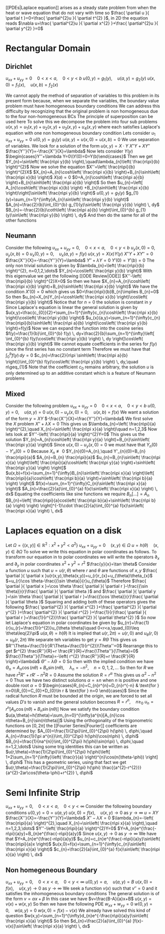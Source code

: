 [[PDEs|Laplace equation]] arises as a steady state problem from when the heat or wave equation that do not vary with time so $\frac{ \partial u }{ \partial t }=0=\frac{ \partial^{2}u }{ \partial t^{2} }$, in 2D the equation reads $\nabla u=\frac{ \partial^{2}u }{ \partial x^{2} }+\frac{ \partial^{2}u }{ \partial y^{2} }=0$
# Rectangular Domain
## Dirichlet
$u_{x x}+u_{y y}=0\quad 0<x<a,\quad 0<y<b$
$u(0,y)=g_{1}(y),\quad u(a,y)=g_{2}(y)$
$u(x,0)=f_{1}(x),\quad u(x,b)=f_{2}(x)$

We cannot apply the method of separation of variables to this problem in its present form because, when we separate the variables, the boundary value problem must have homogeneous boundary conditions
We can address this difficulty by recognizing that the original problem is non homogeneous due to the four non-homogeneous BCs
The principle of superposition can be used here
To solve this we decompose the problem into four sub problems
$u(x,y)=u_{1}(x,y)+u_{2}(x,y)+u_{3}(x,y)+u_{4}(x,y)$
where each satisfies Laplace's equation with one non homogeneous boundary condition
Lets consider $u_{1}$
$u_{x x}+u_{yy}=0$
$u(0,y)=g_{1}(y)$
$u(a,y)=u(x,0)=u(x,b)=0$
We use separation of variables. We look for a solution of the form
$u(x,y)=X\cdot Y$
$X''Y+XY''$
$\frac{Y''}{Y}=-\frac{X''}{X}=\lambda$
Now lets consider $Y(y)$
$\begin{cases}Y''+\lambda Y=0\\Y(0)=0=Y(b)\end{cases}$
Then we get $Y_{n}=\sin\left( \frac{n\pi y}{b} \right),\quad\lambda_{n}\left( \frac{n\pi}{b} \right)^{2}$
Now we solve the equation $X''=\left( \frac{n\pi}{b} \right)^{2}X$
$X_{n}=A_{n}\cosh\left( \frac{n\pi x}{b} \right)+B_{n}\sinh\left( \frac{n\pi x}{b} \right)$
$X(a)=0$
$0=A_{n}\cosh\left( \frac{n\pi a}{b} \right)+B_{n}\sinh\left( \frac{n\pi a}{b} \right)$
So then $u_{n}=\left[ A_{n}\cosh\left( \frac{n\pi x}{b} \right) +B_{n}\sinh\left( \frac{n\pi x}{b} \right)\right]\sin\left( \frac{n\pi y}{b} \right)$
$u(0,y)=g_{1}(y)$
$g_{1}(y)=\sum_{n=1}^{\infty}A_{n}\sin\left( \frac{n\pi y}{b} \right)$
$A_{n}=\frac{2}{b}\int_{0}^{b} g_{1}(y)\sin\left( \frac{n\pi y}{b} \right) \, dy$
$B_{n}=-\frac{2}{b}\coth\left( \frac{n\pi a}{b} \right)\int_{0}^{b} g_{1}(y)\sin\left( \frac{n\pi y}{b}  \right) \, dy$
And then do the same for all of the other functions
## Neumann
Consider the following
$u_{x x}+u_{yy}=0,\quad 0<x<a,\quad 0<y<b$
$u_{y}(x,0)=0,\quad u_{y}(x,b)=0$
$u_{x}(0,y)=0,\quad u_{x}(a,y)=f(y)$
$u(x,y)=X(x)Y(y)$
$X''Y+XY''=0$
$\frac{X''}{X}=-\frac{Y''}{Y}=\lambda$
$Y''+\lambda Y=0$
$Y'(0)=Y'(b)=0$
The only non trivial solution is given by $\lambda_{n}=\left( \frac{n\pi}{b} \right)^{2}, n=0,1,2,\dots$
$Y_{n}=\cos\left( \frac{n\pi y}{b} \right)$
With this eigenvalue we get the following [[ODE Review|ODE]]
$X''-\left( \frac{n\pi}{b} \right)^{2}X=0$
So then we have $X_{n}=A_{n}\cosh\left( \frac{n\pi x}{b} \right)+B_{n}\sinh\left( \frac{n\pi x}{b} \right)$
We have the condition $X'(0)=0$ which gives us
$0=\frac{n\pi}{b}B_{n}\implies B_{n}=0$
So then $u_{n}=X_{n}Y_{n}=\cosh\left( \frac{n\pi x}{b} \right)\cos\left( \frac{n\pi y}{b} \right)$
Notice that for $n=0$ the solution is constant in $y$
Since Laplace's equation is linear the general solution is given by
$u(x,y)=\frac{c_{0}}{2}+\sum_{n=1}^{\infty}c_{n}\cosh\left( \frac{n\pi x}{b} \right)\cos\left( \frac{n\pi y}{b} \right)$
$u_{x}(a,y)=\sum_{n=1}^{\infty}c_{n} \frac{n\pi}{b}\sinh\left( \frac{n\pi a}{b} \right)\cos\left( \frac{n\pi y}{b} \right)=f(y)$
Now we can expand the function into the cosine series
$f(y)=\frac{1}{b}\int_{0}^{b} f(y) \, dy+\frac{2}{b}\sum_{n=1}^{\infty}\left[ \int_{0}^{b} f(y)\cos\left( \frac{n\pi y}{b} \right) \, dy \right]\cos\left( \frac{n\pi y}{b} \right)$
We cannot equate coefficients in the series for $f(y)$ since the first series has no constant term
Therefore we must have that $\int_{0}^{b} f(y) \, dy=0$
$c_{n}=\frac{2}{n\pi \sinh\left( \frac{n\pi a}{b} \right)}\int_{0}^{b} f(y)\cos\left( \frac{n\pi y}{b} \right) \, dy,\quad n\geq_{1}$
Note that the coefficient $c_{0}$ remains arbitrary, the solution $u$ is only determined up to an additive constant which is a feature of Neumann problems
## Mixed
Consider the following problem
$u_{x x}+u_{y y}=0\quad 0<x<a,\quad 0<y<b$
$u(0,y)=0,\quad u(a,y)=0$
$u(x,0)-u_{y}(x,0)=0,\quad u(x,b)=f(x)$
We want a solution of the form $y=XY$
$-\frac{X''}{X}=\frac{Y''}{Y}=\lambda$
We first solve the $X$ problem
$X''+\lambda X=0$
This gives us $\lambda_{n}=\left( \frac{n\pi}{a} \right)^{2},\quad X_{n}=\sin\left( \frac{n\pi x}{a} \right)\quad n=1,2,3$
Now lets look at $Y''-\left( \frac{n\pi}{a} \right)^{2}Y=0$
This gives us the solution $Y_{n}=A_{n}\cosh\left( \frac{n\pi y}{a} \right)+B_{n}\sinh\left( \frac{n\pi y}{a} \right)$
Since $u(x,0)-u_{y}(x,0)=0$ we must have that $Y_{n}(0)-Y'_{n}(0)=0$
Because $X_{n}\not\equiv{0}$
$Y_{n}(0)=A_{n},\quad Y'_{n}(0)=B_{n} \frac{n\pi}{a}$
$A_{n}=B_{n} \frac{n\pi}{a}$
$u_{n}=B_{n}\sin\left( \frac{n\pi x}{a} \right)\left[ \frac{n\pi}{a}\cosh\left( \frac{n\pi y}{a} \right)+\sinh\left( \frac{n\pi y}{a} \right) \right]$
$u(x,b)=f(x)=\sum_{n=1}^{\infty}B_{n}\sin\left( \frac{n\pi x}{a} \right)\left[ \frac{n\pi}{a}\cosh\left( \frac{n\pi b}{a} \right)+\sinh\left( \frac{n\pi b}{a} \right) \right]$
$f(x)=\sum_{n=1}^{\infty}C_{n}\sin\left( \frac{n\pi x}{a} \right)$
$A_{n}=\frac{2}{a}\int_{0}^{a} f(x)\sin\left( \frac{n\pi x}{a} \right) \, dx$
Equating the coefficients like sine functions we require
$B_{n}[\dots]=A_{n}$
$B_{n}=\left[ \frac{n\pi}{a}cos\left( \frac{n\pi b}{a}+\sinh\left( \frac{n\pi b}{a} \right) \right) \right]^{-1}\cdot \frac{2}{a}\int_{0}^{a} f(x)\sin\left( \frac{n\pi x}{a} \right) \, dx$
# Laplaces equation on a disk
Let $\Omega=\{ (x,y)]\in \mathbb{R}^{2}:x^{2}+y^{2}<a^{2} \}$
$u_{xx}+u_{yy}=0\quad (x,y)\in \Omega$
$u=h(\theta)\quad (x,y)\in \partial\Omega$
To solve we write this equation in polar coordinates as follows. To transform our equation in to polar coordinates we will write the operators $\partial _x$ and $\partial_{y}$ in polar coordinates
$x^{2}+y^{2}=r^{2}$
$\frac{y}{x}=\tan \theta$
Consider a function $u$ such that $u=u(r,\theta)$ where $r$ and $\theta$ are functions of $x,y$
$\frac{ \partial  }{ \partial x }u(r(x,y),\theta(x,y))=u_{r}r_{x}+u_{\theta}\theta_{x}$
$=u_{r}\cos \theta-\frac{{\sin \theta}}{r}u_{\theta}$
Therefore $\frac{ \partial  }{ \partial x }=\cos \theta \frac{ \partial  }{ \partial r }-\frac{{\sin \theta}}{r}\frac{ \partial  }{ \partial \theta }$
and $\frac{ \partial  }{ \partial y }=\sin \theta \frac{ \partial  }{ \partial r }+\frac{{\cos \theta}}{r}\frac{ \partial  }{ \partial \theta }$
Squaring and adding both of these operators gives the following
$\frac{ \partial^{2}  }{ \partial x^{2} }+\frac{ \partial^{2} }{ \partial y^{2} }=\frac{ \partial^{2} }{ \partial r^{2} }+\frac{1}{r}\frac{ \partial  }{ \partial r }+\frac{1}{r^{2}}\frac{ \partial^{2} }{ \partial \theta^{2} }$
So now let Laplace's equation in polar coordinates be given by
$u_{rr}+\frac{1}{r}u_{r}+\frac{1}{r^{2}}u_{\theta \theta}\quad 0<r<a,\quad_{0}\leq \theta\leq{2}\pi$
$u(a,\theta)=h(\theta)$
It is implied that $u(r,2\pi)=u(r,0)$ and $u_{\theta}(r,0)=u_{\theta}(r,2\pi)$
We separate teh variables to get $y=R\Theta$
This gives us $R''\Theta+\frac{1}{r}R'\Theta+\frac{1}{r^{2}}\Theta''=0$
Rearrange this to get $r^{2} \frac{R''}{R}+r \frac{R'}{R}+\frac{\Theta''}{\Theta}=0$
$\frac{\Theta''}{\Theta}=-\left( r^{2} \frac{R''}{R}+r \frac{R'}{R} \right)=\lambda$
$\Theta''-\lambda\Theta=0$
So then with the implied condition we have $\Theta_{n}=A_{n}\cos(n\theta)+B_{n}\sin(n\theta),\quad \lambda_{n}=-n^{2},\quad n=0,1,2,\dots$
So then for $R$ we have $r^{2}R''+rR'-n^{2}R=0$
Assume the solution $R=r^{\alpha}$
This gives us $\alpha^{2}-n^{2}=0$
Thus we have two distinct solutions $\alpha=\pm n$ when $n$ is positive and one double root $\alpha=0$
$\begin{cases}R_{n}=C_{n}r^{n}+D_{n}r^{-n} &  \text{for } n>0\\R_{0}=C_{0}+D_{0}\ln r & \text{for } n=0 \end{cases}$
Since the radical function $R$ must be bounded at the origin, we are forced to set all values $D's$ to vanish and the general solution becomes $R=r^{n},\quad n\geq_{0}$
$u_{n}=r^{n}[A_{n}\cos(n\theta)+B_{n}\sin(n\theta)]$
Now we satisfy the boundary condition
$u(a,\theta)=h(\theta)=\sum_{n=0}^{\infty}a^{n}[A_{n}\cos n\theta+B_{n}\sin(n\theta)]$
Using the orthogonality of the trigonometric functions on $[0,2\pi]$ the [[Fourier Series|Fourier]] coefficients are determined by:
$A_{0}=\frac{1}{2\pi}\int_{0}^{2\pi} h(\phi) \, d\phi,\quad A_{n}=\frac{1}{\pi a^{n}}\int_{0}^{2\pi} h(\phi)\cos(n\phi) \, d\phi$
$B_{n}=\frac{1}{na^{n}}\int_{0}^{2\pi} h(\phi)\sin(n\pi) \, d\phi,\quad n=1,2,\dots$
Using some trig identities this can be written as
$u(r,\theta)=\frac{1}{2\pi}\int_{0}^{2\pi} h(\phi)\left[ 1+2\sum_{n=1}^{\infty}\left( \frac{r}{a} \right)^{n}\cos(n(\theta-\phi)) \right] \, d\phi$
This has a geometric series, using that fact we get
$u(r,\theta)=\frac{1}{2\pi}\int_{0}^{2\pi} h(\phi) \frac{{a^{2}-r^{2}}}{a^{2}-2ar\cos(\theta-\phi)+r^{2}} \, d\phi$
# Semi Infinite Strip
$u_{x x}+u_{yy}=0,\quad 0<x<a,\quad 0<y<\infty$
Consider the following boundary conditions
$u(0,y)=0=u(a,y)$
$u(x,0)=f(x),\quad u(x,y)\to0$ as $y\to \infty$
$u=XY$
$\frac{X''}{X}=-\frac{Y''}{Y}=\lambda$
$X''-\lambda X=0$
$\lambda_{n}=-\left( \frac{n\pi}{a} \right)^{2},\quad X_{n}=\sin\left( \frac{n\pi x}{a} \right),\quad n=1,2,3,\dots$
$Y''-\left( \frac{n\pi}{a} \right)^{2}Y=0$
$Y=A_{n}e^{\frac{-n\pi}{a}y}+B_{n}e^{\frac{-n\pi}{a}y}$
Since $u(x,y)\to0$ as $y\to \infty$
We have that $Y=A_{n}e^{\frac{-n\pi}{a}y}$
$u_{n}=c_{n}e^{\frac{-n\pi}{a}y}\sin\left( \frac{n\pi}{a}x \right)$
$u(x,0)=f(x)=\sum_{n=1}^{\infty}c_{n}\sin\left( \frac{n\pi x}{a} \right)$
$c_{n}=\frac{2}{a}\int_{0}^{a} f(x)\sin\left( \frac{n\pi x}{a} \right) \, dx$
## Non homegeneous Boundary
$u_{x x }+u_{yy}=0,\quad 0<x<a,\quad 0<y<\infty$
$u(0,y)=a,\quad u(a,y)=B$
$u(x,0)=f(x),\quad u(x,y)\to 0$ as $y\to \infty$
We seek a function $v(x)$ such that $v''=0$ and it satisfies the inhomogeneous boundary conditions
The general solution is of the form $v=\alpha x+\beta$
In this case we have $v=\frac{B-A}{a}x+B$
$u(x,y)=v(x)+w(x,y)$
So then we have the following PDE
$w_{x x}+w_{yy}=0$
$w(0,y)=0,\quad w(a,y)=0$
$w(x,0)=f(x)-v(x)$
We already have solved this kind of question
$w(x,y)=\sum_{n=1}^{\infty}d_{n}e^{-\frac{n\pi}{a}y}\sin\left( \frac{n\pi x}{a} \right)$
So then $d_{n}=\frac{2}{a}\int_{0}^{a} [f(x)-v(x)]\sin\left( \frac{n\pi x}{a} \right) \, dx$
